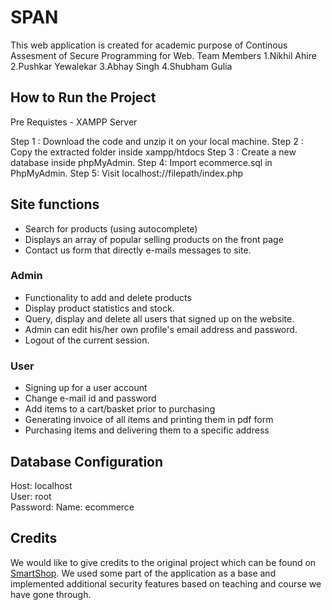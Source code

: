 # SPAN
This web application is created for academic purpose of Continous Assesment of Secure Programming for Web.
 Team Members
 1.Nikhil Ahire
 2.Pushkar Yewalekar
 3.Abhay Singh
 4.Shubham Gulia

## How to Run the Project

Pre Requistes - XAMPP Server

Step 1 : Download the code and unzip it on your local machine.
Step 2 : Copy the extracted folder inside xampp/htdocs
Step 3 : Create a new database inside phpMyAdmin.
Step 4: Import ecommerce.sql in PhpMyAdmin.
Step 5: Visit localhost://filepath/index.php

## Site functions
* Search for products (using autocomplete)
* Displays an array of popular selling products on the front page
* Contact us form that directly e-mails messages to site.

### Admin
* Functionality to add and delete products
* Display product statistics and stock.
* Query, display and delete all users that signed up on the website.
* Admin can edit his/her own profile's email address and password.
* Logout of the current session.

### User
* Signing up for a user account
* Change e-mail id and password
* Add items to a cart/basket prior to purchasing
* Generating invoice of all items and printing them in pdf form
* Purchasing items and delivering them to a specific address

## Database Configuration

Host: localhost<br>
User: root<br>
Password: 
Name: ecommerce


## Credits
We would like to give credits to the original project which can be found on [SmartShop](https://github.com/smakosh/Smartshop). We used some part of the application as a base and implemented additional security features based on teaching and course we have gone through.

